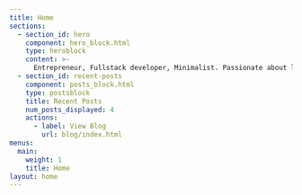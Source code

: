 ```yaml
---
title: Home
sections:
  - section_id: hero
    component: hero_block.html
    type: heroblock
    content: >-
      Entrepreneur, Fullstack developer, Minimalist. Passionate about learning and trying new technologies.
  - section_id: recent-posts
    component: posts_block.html
    type: postsblock
    title: Recent Posts
    num_posts_displayed: 4
    actions:
      - label: View Blog
        url: blog/index.html
menus:
  main:
    weight: 1
    title: Home
layout: home
---
```

